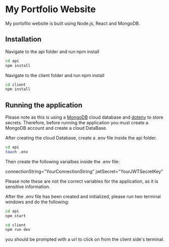 # My Portfolio Website

My portoflio website is built using Node.js, React and MongoDB.

## Installation

Navigate to the api folder and run npm install

```bash
cd api
npm install
```

Navigate to the client folder and run npm install

```bash
cd client
npm install
```

## Running the application

Please note as this is using a [MongoDB](https://www.mongodb.com/) cloud database and [dotenv](https://www.npmjs.com/package/dotenv) to store secrets. Therefore, before running the application you must create a MongoDB account and create a cloud DataBase.

After creating the cloud Database, create a .env file inside the api folder.

```bash
cd api
touch .env
```

Then create the following varialbes inside the .env file:

connectionString="YourConnectionString"
jwtSecret="YourJWTSecretKey"

Please note these are not the correct variables for the application, as it is sensitive information.

After the .env file has been created and initialized, please run two terminal windows and do the following:

```bash
cd api
npm start
```

```bash
cd client
npm run dev
```

you should be prompted with a url to click on from the client side's terminal.
